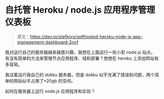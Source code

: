 # 自托管 Heroku / node.js 应用程序管理仪表板

> 原文：<https://dev.to/stefkors/selfhosted-heroku-node-js-app-management-dashboard-2ncf>

我对运行自己的服务器越来越感兴趣，我想在上面运行一些小型 node.js 站点。有没有简单的方法来管理节点应用程序、域和部署？想想在 heroku 上添加网站有多容易。

我试着运行我自己的 dokku 服务器，但是 dokku 似乎充满了错误和问题，两个简单的网站似乎占用了+20gb 的空间。

如何在服务器上运行 node.js 应用程序和实验？